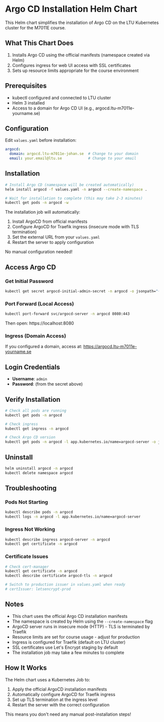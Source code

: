 # Argo CD Installation Helm Chart

This Helm chart simplifies the installation of Argo CD on the LTU Kubernetes cluster for the M7011E course.

## What This Chart Does

1. Installs Argo CD using the official manifests (namespace created via Helm)
2. Configures ingress for web UI access with SSL certificates
3. Sets up resource limits appropriate for the course environment

## Prerequisites

- kubectl configured and connected to LTU cluster
- Helm 3 installed
- Access to a domain for Argo CD UI (e.g., argocd.ltu-m7011e-yourname.se)

## Configuration

Edit `values.yaml` before installation:

```yaml
argocd:
  domain: argocd.ltu-m7011e-johan.se  # Change to your domain
  email: your.email@ltu.se            # Change to your email
```

## Installation

```bash
# Install Argo CD (namespace will be created automatically)
helm install argocd -f values.yaml -n argocd --create-namespace .

# Wait for installation to complete (this may take 2-3 minutes)
kubectl get pods -n argocd -w
```

The installation job will automatically:
1. Install ArgoCD from official manifests
2. Configure ArgoCD for Traefik ingress (insecure mode with TLS termination)
3. Set the external URL from your `values.yaml`
4. Restart the server to apply configuration

No manual configuration needed!

## Access Argo CD

### Get Initial Password

```bash
kubectl get secret argocd-initial-admin-secret -n argocd -o jsonpath="{.data.password}" | base64 -d && echo
```

### Port Forward (Local Access)

```bash
kubectl port-forward svc/argocd-server -n argocd 8080:443
```

Then open: https://localhost:8080

### Ingress (Domain Access)

If you configured a domain, access at: https://argocd.ltu-m7011e-yourname.se

## Login Credentials

- **Username**: `admin`
- **Password**: (from the secret above)

## Verify Installation

```bash
# Check all pods are running
kubectl get pods -n argocd

# Check ingress
kubectl get ingress -n argocd

# Check Argo CD version
kubectl get pods -n argocd -l app.kubernetes.io/name=argocd-server -o jsonpath='{.items[0].spec.containers[0].image}'
```

## Uninstall

```bash
helm uninstall argocd -n argocd
kubectl delete namespace argocd
```

## Troubleshooting

### Pods Not Starting

```bash
kubectl describe pods -n argocd
kubectl logs -n argocd -l app.kubernetes.io/name=argocd-server
```

### Ingress Not Working

```bash
kubectl describe ingress argocd-server -n argocd
kubectl get certificate -n argocd
```

### Certificate Issues

```bash
# Check cert-manager
kubectl get certificate -n argocd
kubectl describe certificate argocd-tls -n argocd

# Switch to production issuer in values.yaml when ready
# certIssuer: letsencrypt-prod
```

## Notes

- This chart uses the official Argo CD installation manifests
- The namespace is created by Helm using the `--create-namespace` flag
- ArgoCD server runs in insecure mode (HTTP) - TLS is terminated by Traefik
- Resource limits are set for course usage - adjust for production
- Ingress is configured for Traefik (default on LTU cluster)
- SSL certificates use Let's Encrypt staging by default
- The installation job may take a few minutes to complete

## How It Works

The Helm chart uses a Kubernetes Job to:
1. Apply the official ArgoCD installation manifests
2. Automatically configure ArgoCD for Traefik ingress
3. Set up TLS termination at the ingress level
4. Restart the server with the correct configuration

This means you don't need any manual post-installation steps!
